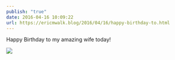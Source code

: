 ```yaml
---
publish: "true"
date: 2016-04-16 10:09:22
url: https://ericmwalk.blog/2016/04/16/happy-birthday-to.html
---
```


Happy Birthday to my amazing wife today!

![](https://ericmwalk.blog/uploads/2022/c2198a9cce.jpg)